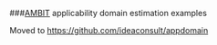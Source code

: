 ###[AMBIT](http://ambit.sf.net) applicability domain estimation examples

Moved to https://github.com/ideaconsult/appdomain